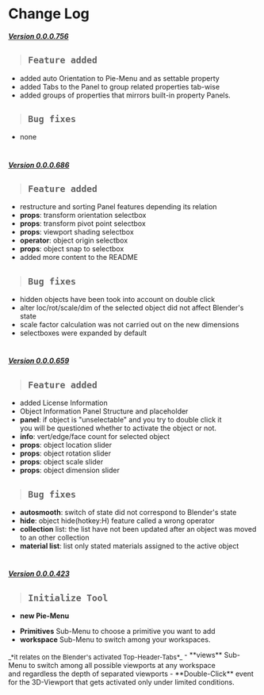 # Change Log

##### [Version 0.0.0.756]()

>## `Feature added`

  - added auto Orientation to Pie-Menu and as settable property
  - added Tabs to the Panel to group related properties tab-wise
  - added groups of properties that mirrors built-in property Panels.

>## `Bug fixes`

- none

#

##### [Version 0.0.0.686]()

>## `Feature added`

- restructure and sorting Panel features depending its relation
- **props**: transform orientation selectbox
- **props**: transform pivot point selectbox
- **props**: viewport shading selectbox
- **operator**: object origin selectbox
- **props**: object snap to selectbox
- added more content to the README

>## `Bug fixes`

* hidden objects have been took into account on double click
* alter loc/rot/scale/dim of the selected object did not affect Blender's state
* scale factor calculation was not carried out on the new dimensions
* selectboxes were expanded by default

#

##### [Version 0.0.0.659]()

>## `Feature added`

- added License Information
- Object Information Panel Structure and placeholder
- **panel**: if object is "unselectable" and you try to double click it<br />
  you will be questioned whether to activate the object or not.
- **info**: vert/edge/face count for selected object
- **props**: object location slider
- **props**: object rotation slider
- **props**: object scale slider
- **props**: object dimension slider

>## `Bug fixes`

- **autosmooth**: switch of state did not correspond to Blender's state
- **hide**: object hide(hotkey:H) feature called a wrong operator
- **collection** list: the list have not been updated after an object was moved to an other collection
- **material list**: list only stated materials assigned to the active object 

#

##### [Version 0.0.0.423]()
>## `Initialize Tool`

* __new Pie-Menu__
- **Primitives** Sub-Menu to choose a primitive you want to add
- **workspace** Sub-Menu to switch among your workspaces.<br>
<sub style="font-size:13px">
_*it relates on the Blender's activated Top-Header-Tabs*_
</sub>
- **views** Sub-Menu to switch among all possible viewports at any workspace<br>and regardless the depth of separated viewports
- **Double-Click** event for the 3D-Viewport that gets activated only under limited conditions.
</div>